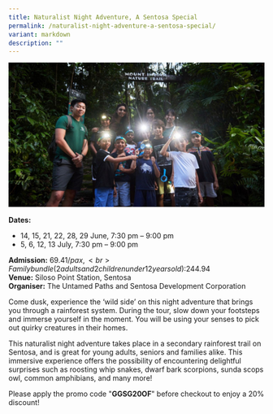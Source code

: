 ```yaml
---
title: Naturalist Night Adventure, A Sentosa Special
permalink: /naturalist-night-adventure-a-sentosa-special/
variant: markdown
description: ""
---
```

![Naturalist_Night_Adventure_Sentosa_Special](/images/Tours/Naturalist_Night_Adventure___A_Sentosa_Special.jpg)

**Dates:** <br> 
* 14, 15, 21, 22, 28, 29 June, 7:30 pm – 9:00 pm&nbsp;&nbsp;
* 5, 6, 12, 13 July, 7:30 pm – 9:00 pm

**Admission:** $69.41/pax, <br>Family bundle (2 adults and 2 children under 12 years old): $244.94<br> 
**Venue:** Siloso Point Station, Sentosa<br> 
**Organiser:** The Untamed Paths and Sentosa Development Corporation

Come dusk, experience the ‘wild side’ on this night adventure that brings you through a rainforest system. During the tour, slow down your footsteps and immerse yourself in the moment. You will be using your senses to pick out quirky creatures in their homes.&nbsp;&nbsp;

This naturalist night adventure takes place in a secondary rainforest trail on Sentosa, and is great for young adults, seniors and families alike. This immersive experience offers the possibility of encountering delightful surprises such as roosting whip snakes, dwarf bark scorpions, sunda scops owl, common amphibians, and many more!&nbsp;

Please apply the promo code "**GGSG20OF**" before checkout to enjoy a 20% discount!

<a class="btn-link" target="_blank" href="https://www.sentosa.com.sg/en/things-to-do/events/sentosa-naturalist-night-adventure/"> 

<img src="/images/gogreensg_website-32.png"> 

</a> 

 

<style> 

.btn-link { 

display: none; 

} 

a.btn-link[target="_blank"]:after { 

display: none; 

} 

.btn-link > img { 

width: 100%; 

} 

 

</style>